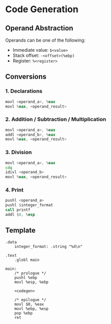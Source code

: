 # Code Generation

## Operand Abstraction

Operands can be one of the following:
- Immediate value: `$<value>`
- Stack offset: `-<offset>(%ebp)`
- Register: `%<register>`

## Conversions

### 1. Declarations

```asm
movl <operand_a>, %eax
movl %eax, <operand_result>
```

### 2. Addition / Subtraction / Multiplication

```asm
movl <operand_a>, %eax
addl <operand_b>, %eax
movl %eax, <operand_result>
```

### 3. Division

```asm
movl <operand_a>, %eax
cdq
idivl <operand_b>
movl %eax, <operand_result>
```

### 4. Print

```asm
pushl <operand_a>
pushl $integer_format
call printf
addl $8, %esp
```

## Template

```
.data
    integer_format: .string "%d\n"

.text
    .globl main

main:
    /* prologue */
    pushl %ebp
    movl %esp, %ebp

    <codegen>

    /* epilogue */
    movl $0, %eax
    movl %ebp, %esp
    pop %ebp
    ret
```
